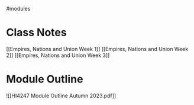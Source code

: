 #modules

# Class Notes

[[Empires, Nations and Union Week 1]]
[[Empires, Nations and Union Week 2]]
[[Empires, Nations and Union Week 3]] 


# Module Outline
![[HI4247 Module Outline Autumn 2023.pdf]]
